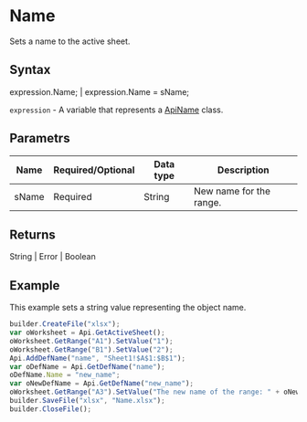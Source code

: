 # Name

Sets a name to the active sheet.

## Syntax

expression.Name; &#124; expression.Name = sName;

`expression` - A variable that represents a [ApiName](../ApiName.md) class.

## Parametrs

| **Name** | **Required/Optional** | **Data type** | **Description** |
| ------------- | ------------- | ------------- | ------------- |
| sName | Required | String | New name for the range. |

## Returns

String &#124; Error &#124; Boolean

## Example

This example sets a string value representing the object name.

```javascript
builder.CreateFile("xlsx");
var oWorksheet = Api.GetActiveSheet();
oWorksheet.GetRange("A1").SetValue("1");
oWorksheet.GetRange("B1").SetValue("2");
Api.AddDefName("name", "Sheet1!$A$1:$B$1");
var oDefName = Api.GetDefName("name");
oDefName.Name = "new_name";
var oNewDefName = Api.GetDefName("new_name");
oWorksheet.GetRange("A3").SetValue("The new name of the range: " + oNewDefName.Name);
builder.SaveFile("xlsx", "Name.xlsx");
builder.CloseFile();
```